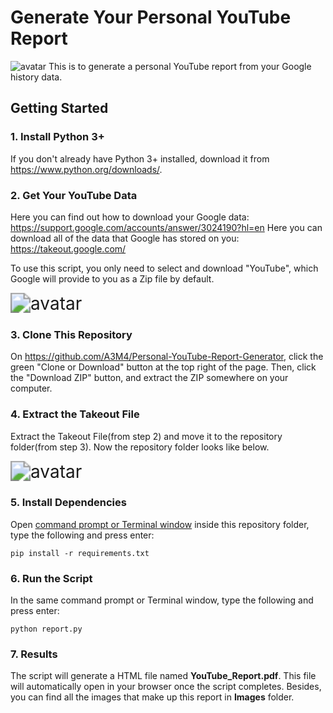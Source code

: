 # Generate Your Personal YouTube Report
<img src="https://i.ibb.co/HFZqCf2/Screenshot-1.png" alt="avatar">
This is to generate a personal YouTube report from your Google history data.

## Getting Started

### 1. Install Python 3+

If you don't already have Python 3+ installed, download it from https://www.python.org/downloads/. 

### 2. Get Your YouTube Data

Here you can find out how to download your Google data: https://support.google.com/accounts/answer/3024190?hl=en
Here you can download all of the data that Google has stored on you: https://takeout.google.com/

To use this script, you only need to select and download "YouTube", which Google will provide to you as a Zip file by default.

<img src="https://i.ibb.co/Wk1LZ7N/Screenshot-4.png" alt="avatar" style="zoom: 200%;" />

### 3. Clone This Repository

On https://github.com/A3M4/Personal-YouTube-Report-Generator, click the green "Clone or Download" button at the top right of the page. Then, click the "Download ZIP" button, and extract the ZIP somewhere on your computer.

### 4. Extract the Takeout File

Extract the Takeout File(from step 2) and move it to the repository folder(from step 3). Now the repository folder looks like below.



<img src="https://i.ibb.co/R4D5yHn/Screenshot-2.png" alt="avatar" style="zoom: 200%;" />

### 5. Install Dependencies

Open [command prompt or Terminal window](https://tutorial.djangogirls.org/en/intro_to_command_line/#what-is-the-command-line) inside this repository folder, type the following and press enter:

```
pip install -r requirements.txt
```

### 6. Run the Script

In the same command prompt or Terminal window, type the following and press enter:

```
python report.py
```

### 7. Results

The script will generate a HTML file named **YouTube_Report.pdf**. This file will automatically open in your browser once the script completes. Besides, you can find all the images that make up this report in **Images** folder.



